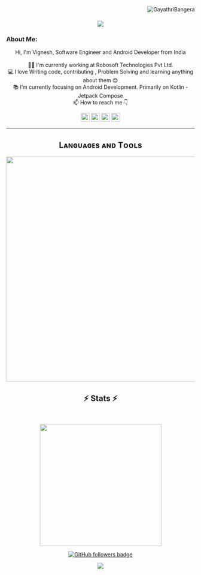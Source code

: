 <img align="right" src="https://visitor-badge.laobi.icu/badge?page_id=GayathriBangera.GayathriBangera" alt="GayathriBangera">    
<!-- [![Typing SVG](https://readme-typing-svg.herokuapp.com?center=true&lines=This+is+GayathriBangera;Nice+to+meet+you+%F0%9F%91%8B)](https://git.io/typing-svg)       -->

<h1 align="center">
  <a href="https://git.io/typing-svg">
    <img src="https://readme-typing-svg.herokuapp.com/?lines=This+is+Vignesh+Pai;Nice+to+meet+you+%F0%9F%91%8B&center=true&size=30">
  </a>
</h1>
   
### About Me:
<p align="center">
  Hi, I'm Vignesh, Software Engineer and Android Developer from India
  <br>
  <br>
  👨‍🎓 I'm currently working at Robosoft Technologies Pvt Ltd.
  <br>
  💻 I love Writing code, contributing , Problem Solving and learning anything about them 😊
  <br>
  📚 I’m currently focusing on Android Development. Primarily on Kotlin - Jetpack Compose
  <br>
  📫 How to reach me 👇
</p>
<p align="center"> <a href="https://www.linkedin.com/in/vignesh-pai-928388122/"><img src="https://img.shields.io/badge/linkedin-%230077B5.svg?&style=for-the-badge&logo=linkedin&logoColor=white" height=23></a> <a href="mailto:vigneshpai43@gmail.com"><img src="https://img.shields.io/badge/Gmail-D14836?style=for-the-badge&logo=gmail&logoColor=white" height=23></a>
  <!--  <a href="http://wa.me//201010147580"><img src="https://img.shields.io/badge/WhatsApp-25D366?style=for-the-badge&logo=whatsapp&logoColor=white" height=23></a> --> 
   <a href="https://x.com/vigneshXpai"><img src="https://img.shields.io/badge/Twitter-222222?style=for-the-badge&logo=twitter&logoColor=white" height=23></a>
<!--   <a href="https://github.com/GayathriBangera/"><img src="https://img.shields.io/badge/GitHub-100000?style=for-the-badge&logo=github&logoColor=white" height=23></a> -->
 <!--  <a href="https://www.youtube.com/watch?v=p0uAJ6Eu4Rs"><img src="https://img.shields.io/badge/YouTube-FF0000?style=for-the-badge&logo=youtube&logoColor=white" height=23></a> -->
  <a href="https://t.me/VigneshPai/"><img src="https://img.shields.io/badge/Telegram-2CA5E0?style=for-the-badge&logo=telegram&logoColor=white" height=23></a></p>
<hr>


<!--Languages and Tools Section-->       
<h2 align="center">Lᴀɴɢᴜᴀɢᴇs ᴀɴᴅ Tᴏᴏʟs</h2> 
<p align="center">
<img width="600px"  src="https://skillicons.dev/icons?i=kotlin,flutter,mysql,firebase,mongo,sqlite,html,css,js,cpp,md,git,vscode,androidstudio,postman,linux,compose&perline=12"  />
</p>



<h2 align="center">⚡ Stats ⚡</h2>
<br>



<p align="center">
<a href="https://github.com/GayathriBangera/">
      <img width=325  src="https://github-readme-stats.vercel.app/api/top-langs/?username=GayathriBangera&size_weight=0.2&count_weight=0.5&title_color=61dafb&text_color=ffffff&icon_color=61dafb&bg_color=20232a&langs_count=8&layout=compact&border_color=61dafb&hide_border=true" />
 </a>
</p>


<!--
<p  align="center">
<img src="https://visitor-badge.laobi.icu/badge?page_id=GayathriBangera/GayathriBangera" alt="GayathriBangera"/>       
</p>
-->
<p align="center">
  <a href="https://www.github.com/GayathriBangera" target="_blank" rel="noreferrer"><img src="https://img.shields.io/github/followers/GayathriBangera?logo=github&style=for-the-badge&color=282b2f&labelColor=0d1117" alt="GitHub followers badge" /></a>
</p>
<!--Footer--> 
<p align="center">
  <img src="https://capsule-render.vercel.app/api?type=waving&color=timeGradient&height=65&section=footer"/>
</p>
